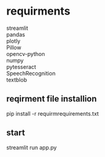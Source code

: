 # requirments

 streamlit </br>
 pandas </br>
 plotly </br>
 Pillow </br>
 opencv-python </br>
 numpy </br>
 pytesseract </br>
 SpeechRecognition </br>
 textblob </br>

## reqirment file installion

 pip install -r requirmrequirements.txt

## start

 streamlit run app.py